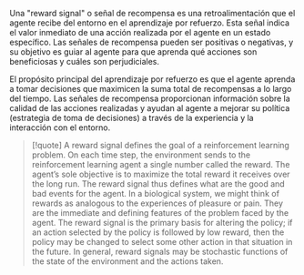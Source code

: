 Una "reward signal" o señal de recompensa es una retroalimentación que el agente recibe del entorno en el aprendizaje por refuerzo. Esta señal indica el valor inmediato de una acción realizada por el agente en un estado específico. Las señales de recompensa pueden ser positivas o negativas, y su objetivo es guiar al agente para que aprenda qué acciones son beneficiosas y cuáles son perjudiciales.

El propósito principal del aprendizaje por refuerzo es que el agente aprenda a tomar decisiones que maximicen la suma total de recompensas a lo largo del tiempo. Las señales de recompensa proporcionan información sobre la calidad de las acciones realizadas y ayudan al agente a mejorar su política (estrategia de toma de decisiones) a través de la experiencia y la interacción con el entorno.

> [!quote]
> A reward signal defines the goal of a reinforcement learning problem. On each time step, the environment sends to the reinforcement learning agent a single number called the reward. The agent’s sole objective is to maximize the total reward it receives over the long run. The reward signal thus defines what are the good and bad events for the agent. In a biological system, we might think of rewards as analogous to the experiences of pleasure or pain. They are the immediate and defining features of the problem faced by the agent. The reward signal is the primary basis for altering the policy; if an action selected by the policy is followed by low reward, then the policy may be changed to select some other action in that situation in the future. In general, reward signals may be stochastic functions of the state of the environment and the actions taken.